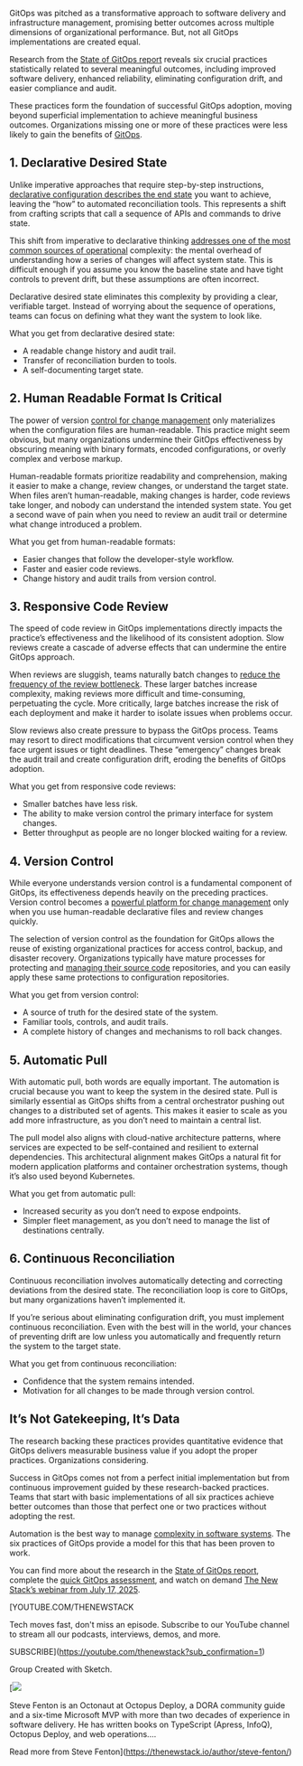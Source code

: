 GitOps was pitched as a transformative approach to software delivery and infrastructure management, promising better outcomes across multiple dimensions of organizational performance. But, not all GitOps implementations are created equal.

Research from the [State of GitOps report](https://octopus.com/publications/state-of-gitops-report) reveals six crucial practices statistically related to several meaningful outcomes, including improved software delivery, enhanced reliability, eliminating configuration drift, and easier compliance and audit.

These practices form the foundation of successful GitOps adoption, moving beyond superficial implementation to achieve meaningful business outcomes. Organizations missing one or more of these practices were less likely to gain the benefits of [GitOps](https://thenewstack.io/4-core-principles-of-gitops/).

## **1. Declarative Desired State**

Unlike imperative approaches that require step-by-step instructions, [declarative configuration describes the end state](https://thenewstack.io/gitops-gap-few-use-declarative-configuration-to-manage-state/) you want to achieve, leaving the “how” to automated reconciliation tools. This represents a shift from crafting scripts that call a sequence of APIs and commands to drive state.

This shift from imperative to declarative thinking [addresses one of the most common sources of operational](https://thenewstack.io/address-common-machine-learning-challenges-with-managed-mlflow/) complexity: the mental overhead of understanding how a series of changes will affect system state. This is difficult enough if you assume you know the baseline state and have tight controls to prevent drift, but these assumptions are often incorrect.

Declarative desired state eliminates this complexity by providing a clear, verifiable target. Instead of worrying about the sequence of operations, teams can focus on defining what they want the system to look like.

What you get from declarative desired state:

* A readable change history and audit trail.
* Transfer of reconciliation burden to tools.
* A self-documenting target state.

## 2. Human Readable Format Is Critical

The power of version [control for change management](https://thenewstack.io/data-control-management-three-planes-different-altitudes/) only materializes when the configuration files are human-readable. This practice might seem obvious, but many organizations undermine their GitOps effectiveness by obscuring meaning with binary formats, encoded configurations, or overly complex and verbose markup.

Human-readable formats prioritize readability and comprehension, making it easier to make a change, review changes, or understand the target state. When files aren’t human-readable, making changes is harder, code reviews take longer, and nobody can understand the intended system state. You get a second wave of pain when you need to review an audit trail or determine what change introduced a problem.

What you get from human-readable formats:

* Easier changes that follow the developer-style workflow.
* Faster and easier code reviews.
* Change history and audit trails from version control.

## 3. Responsive Code Review

The speed of code review in GitOps implementations directly impacts the practice’s effectiveness and the likelihood of its consistent adoption. Slow reviews create a cascade of adverse effects that can undermine the entire GitOps approach.

When reviews are sluggish, teams naturally batch changes to [reduce the frequency of the review bottleneck](https://thenewstack.io/2-ways-to-reduce-bottlenecks-with-the-theory-of-constraints/). These larger batches increase complexity, making reviews more difficult and time-consuming, perpetuating the cycle. More critically, large batches increase the risk of each deployment and make it harder to isolate issues when problems occur.

Slow reviews also create pressure to bypass the GitOps process. Teams may resort to direct modifications that circumvent version control when they face urgent issues or tight deadlines. These “emergency” changes break the audit trail and create configuration drift, eroding the benefits of GitOps adoption.

What you get from responsive code reviews:

* Smaller batches have less risk.
* The ability to make version control the primary interface for system changes.
* Better throughput as people are no longer blocked waiting for a review.

## 4. Version Control

While everyone understands version control is a fundamental component of GitOps, its effectiveness depends heavily on the preceding practices. Version control becomes a [powerful platform for change management](https://thenewstack.io/inside-docusigns-ai-powered-agreement-management-platform/) only when you use human-readable declarative files and review changes quickly.

The selection of version control as the foundation for GitOps allows the reuse of existing organizational practices for access control, backup, and disaster recovery. Organizations typically have mature processes for protecting and [managing their source code](https://thenewstack.io/amid-licensing-uncertainty-how-should-iac-management-adapt/) repositories, and you can easily apply these same protections to configuration repositories.

What you get from version control:

* A source of truth for the desired state of the system.
* Familiar tools, controls, and audit trails.
* A complete history of changes and mechanisms to roll back changes.

## 5. Automatic Pull

With automatic pull, both words are equally important. The automation is crucial because you want to keep the system in the desired state. Pull is similarly essential as GitOps shifts from a central orchestrator pushing out changes to a distributed set of agents. This makes it easier to scale as you add more infrastructure, as you don’t need to maintain a central list.

The pull model also aligns with cloud-native architecture patterns, where services are expected to be self-contained and resilient to external dependencies. This architectural alignment makes GitOps a natural fit for modern application platforms and container orchestration systems, though it’s also used beyond Kubernetes.

What you get from automatic pull:

* Increased security as you don’t need to expose endpoints.
* Simpler fleet management, as you don’t need to manage the list of destinations centrally.

## 6. Continuous Reconciliation

Continuous reconciliation involves automatically detecting and correcting deviations from the desired state. The reconciliation loop is core to GitOps, but many organizations haven’t implemented it.

If you’re serious about eliminating configuration drift, you must implement continuous reconciliation. Even with the best will in the world, your chances of preventing drift are low unless you automatically and frequently return the system to the target state.

What you get from continuous reconciliation:

* Confidence that the system remains intended.
* Motivation for all changes to be made through version control.

## It’s Not Gatekeeping, It’s Data

The research backing these practices provides quantitative evidence that GitOps delivers measurable business value if you adopt the proper practices. Organizations considering.

Success in GitOps comes not from a perfect initial implementation but from continuous improvement guided by these research-backed practices. Teams that start with basic implementations of all six practices achieve better outcomes than those that perfect one or two practices without adopting the rest.

Automation is the best way to manage [complexity in software systems](https://thenewstack.io/how-to-hire-and-keep-software-devs-for-complex-systems/). The six practices of GitOps provide a model for this that has been proven to work.

You can find more about the research in the [State of GitOps report](https://octopus.com/publications/state-of-gitops-report), complete the [quick GitOps assessment](https://octopus.com/devops/gitops-maturity-assessment/), and watch on demand [The New Stack’s webinar from July 17, 2025](https://thenewstack.io/webinar/the-state-of-gitops-2025-key-findings-and-what-they-mean-to-you/).

[YOUTUBE.COM/THENEWSTACK

Tech moves fast, don't miss an episode. Subscribe to our YouTube
channel to stream all our podcasts, interviews, demos, and more.

SUBSCRIBE](https://youtube.com/thenewstack?sub_confirmation=1)

Group
Created with Sketch.

[![](https://thenewstack.io/wp-content/uploads/2023/10/e54f7c3f-cropped-fc6cbbe0-steve-fenton-600x600.jpg)

Steve Fenton is an Octonaut at Octopus Deploy, a DORA community guide and a six-time Microsoft MVP with more than two decades of experience in software delivery. He has written books on TypeScript (Apress, InfoQ), Octopus Deploy, and web operations....

Read more from Steve Fenton](https://thenewstack.io/author/steve-fenton/)